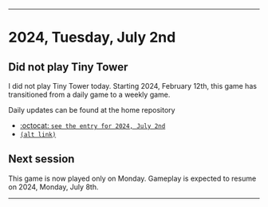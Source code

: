 
***

# 2024, Tuesday, July 2nd

## Did not play Tiny Tower

<!-- TODO: For each weekly entry, make sure the date is correct. The day of the week should be modified in 4 places !-->

I did not play Tiny Tower today. Starting 2024, February 12th, this game has transitioned from a daily game to a weekly game.

Daily updates can be found at the home repository

- [:octocat: `see the entry for 2024, July 2nd`](https://github.com/seanpm2001/SeansLifeArchive_Images_TinyTower/tree/master/tiny%20tower/2024/07_July/02/) 
- [`(alt link)`](/tiny%20tower/2024/07_July/02/)

## Next session

This game is now played only on Monday. Gameplay is expected to resume on 2024, Monday, July 8th.

***
